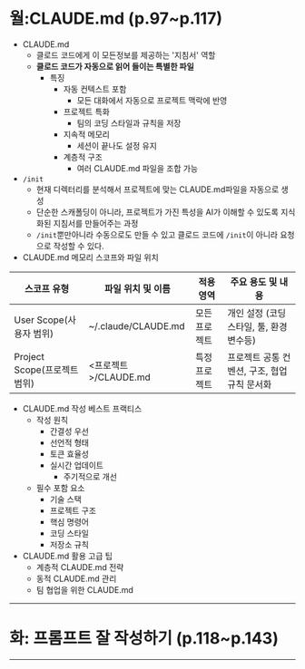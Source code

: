 # 월:CLAUDE.md (p.97~p.117)
- CLAUDE.md
	- 클로드 코드에게 이 모든정보를 제공하는 '지침서' 역할
	- **클로드 코드가 자동으로 읽어 들이는 특별한 파일**
		- 특징
			- 자동 컨텍스트 포함
				- 모든 대화에서 자동으로 프로젝트 맥락에 반영
			- 프로젝트 특화
				- 팀의 코딩 스타일과 규칙을 저장
			- 지속적 메모리
				- 세션이 끝나도 설정 유지
			- 계층적 구조
				- 여러 CLAUDE.md 파일을 조합 가능
- `/init`
	- 현재 디렉터리를 분석해서 프로젝트에 맞는 CLAUDE.md파일을 자동으로 생성
	- 단순한 스캐폴딩이 아니라, 프로젝트가 가진 특성을 AI가 이해할 수 있도록 지식화된 지침서를 만들어주는 과정
	- `/init`뿐만아니라 수동으로도 만들 수 있고 클로드 코드에 `/init`이 아니라 요청으로 작성할 수 있다.
- CLAUDE.md 메모리 스코프와 파일 위치

| 스코프 유형                 | 파일 위치 및 이름          | 적용 영역   | 주요 용도 및 내용                 |
| ---------------------- | ------------------- | ------- | -------------------------- |
| User Scope(사용자 범위)     | ~/.claude/CLAUDE.md | 모든 프로젝트 | 개인 설정 (코딩 스타일, 툴, 환경 변수등)  |
| Project Scope(프로젝트 범위) | <프로젝트>/CLAUDE.md    | 특정 프로젝트 | 프로젝트 공통 컨벤션, 구조, 협업 규칙 문서화 |
- CLAUDE.md 작성 베스트 프랙티스
	- 작성 원칙
		- 간결성 우선
		- 선언적 형태
		- 토큰 효율성
		- 실시간 업데이트
			- 주기적으로 개선
	- 필수 포함 요소
		- 기술 스택
		- 프로젝트 구조
		- 핵심 명령어
		- 코딩 스타일
		- 저장소 규칙
- CLAUDE.md 활용 고급 팁
	- 계층적 CLAUDE.md 전략
	- 동적 CLAUDE.md 관리
	- 팀 협업을 위한 CLAUDE.md

---
# 화: 프롬프트 잘 작성하기 (p.118~p.143)

---